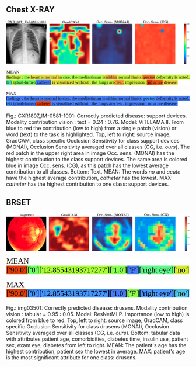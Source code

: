 ## Chest X-RAY

![img1](ChestXRay_OccSens.png "ChestXRay OccSens")

![img2](ChestXRay_OccSens_text_CXR1897_IM-0581-1001_MEAN.png "ChestXRay_OccSens_text_CXR1897_IM-0581-1001_MEAN OccSens")

![img3](ChestXRay_OccSens_text_CXR1897_IM-0581-1001_MAX.png "ChestXRay_OccSens_text_CXR1897_IM-0581-1001_MAX OccSens")

Fig.: CXR1897_IM-0581-1001: Correctly predicted disease: support devices. Modality contribution vision : text = 0.24 : 0.76. Model: ViTLLAMA II. From blue to red the contribution (low to high) from a single patch (vision) or word (text) to the task is highlighted. Top, left to right: source image, GradCAM, class specific Occlusion Sensitivity for class support devices (MONAI), Occlusion Sensitivity averaged over all classes (CG, i.e. *ours*). The red patch in the upper right area in image Occ. sens. (MONAI) has the highest contribution to the class support devices. The same area is colored blue in image Occ. sens. (CG), as this patch has the lowest average contribution to all classes.  Bottom: Text. MEAN: The words *no* and *acute* have the highest average contribution, *catheter* has the lowest. MAX: *catheter* has the highest contribution to one class: support devices.


## BRSET

![img4](BRSET_OccSens.png "BRSET OccSens")

![img5](BRSET_OccSens_tabular_img03501_MEAN.png "BRSET_OccSens_tabular_img03501_MEAN OccSens")

![img6](BRSET_OccSens_tabular_img03501_MAX.png "BRSET_OccSens_tabular_img03501_MAX OccSens")

Fig.: img03501: Correctly predicted disease: drusens. Modality contribution vision : tabular = 0.95 : 0.05. Model: ResNetMLP. Importance (low to high) is colored from blue to red. Top, left to right: source image, GradCAM, class specific Occlusion Sensitivity for class drusens (MONAI), Occlusion Sensitivity averaged over all classes (CG, i.e. *ours*). Bottom: tabular data with attributes patient age, comorbidities, diabetes time, insulin use, patient sex, exam eye, diabetes from left to right. MEAN: The patient's age has the highest contribution, patient sex the lowest in average. MAX: patient's age is the most significant attribute for one class: drusens.
